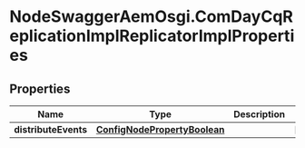 # NodeSwaggerAemOsgi.ComDayCqReplicationImplReplicatorImplProperties

## Properties

Name | Type | Description | Notes
------------ | ------------- | ------------- | -------------
**distributeEvents** | [**ConfigNodePropertyBoolean**](ConfigNodePropertyBoolean.md) |  | [optional] 



